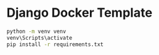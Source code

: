# Django Docker Template

```bash
python -m venv venv
venv\Scripts\activate
pip install -r requirements.txt
```
